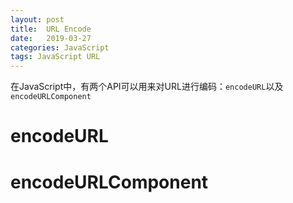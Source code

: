 ```yaml
---
layout: post
title:  URL Encode
date:   2019-03-27
categories: JavaScript
tags: JavaScript URL
---
```


在JavaScript中，有两个API可以用来对URL进行编码：`encodeURL`以及`encodeURLComponent`

# encodeURL

# encodeURLComponent
